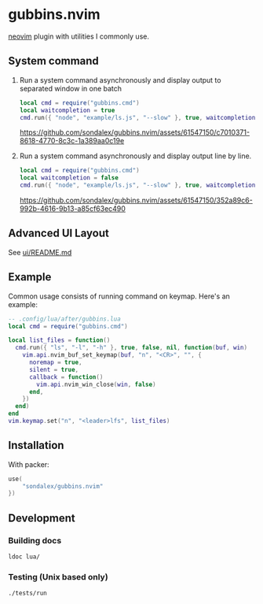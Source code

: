 # gubbins.nvim

[neovim](https://neovim.io/) plugin with utilities I commonly use. 

## System command

1. Run a system command asynchronously and display output to separated window in one batch

   ```lua
   local cmd = require("gubbins.cmd")
   local waitcompletion = true
   cmd.run({ "node", "example/ls.js", "--slow" }, true, waitcompletion, nil, nil)
   ```

   https://github.com/sondalex/gubbins.nvim/assets/61547150/c7010371-8618-4770-8c3c-1a389aa0c19e





2. Run a system command asynchronously and display output line by line.

   ```lua
   local cmd = require("gubbins.cmd")
   local waitcompletion = false
   cmd.run({ "node", "example/ls.js", "--slow" }, true, waitcompletion, nil, nil)
   ```

   https://github.com/sondalex/gubbins.nvim/assets/61547150/352a89c6-992b-4616-9b13-a85cf63ec490


## Advanced UI Layout

See [ui/README.md](lua/gubbins/ui/README.md)



## Example

Common usage consists of running command on keymap. Here's an example:

```lua
-- .config/lua/after/gubbins.lua
local cmd = require("gubbins.cmd")

local list_files = function()
  cmd.run({ "ls", "-l", "-h" }, true, false, nil, function(buf, win)
    vim.api.nvim_buf_set_keymap(buf, "n", "<CR>", "", {
      noremap = true,
      silent = true,
      callback = function()
        vim.api.nvim_win_close(win, false)
      end,
    })
  end)
end
vim.keymap.set("n", "<leader>lfs", list_files)
```

## Installation

With packer:

```lua
use(
    "sondalex/gubbins.nvim"
})
```

## Development

### Building docs

```bash
ldoc lua/
```

### Testing (Unix based only)

```bash
./tests/run
```
